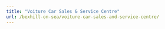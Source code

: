 ```yaml
---
title: "Voiture Car Sales & Service Centre"
url: /bexhill-on-sea/voiture-car-sales-and-service-centre/
---
```

